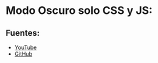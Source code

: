 # Modo Oscuro solo CSS y JS:
## Fuentes:
- [YouTube](https://www.youtube.com/watch?v=ba6gqUBUpJ4&ab_channel=Programaci%C3%B3nAccesible)
- [GitHub](https://github.com/accesibleprogramacion/modo-oscuro)